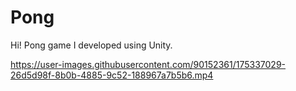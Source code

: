 # Pong

Hi! Pong game I developed using Unity.



https://user-images.githubusercontent.com/90152361/175337029-26d5d98f-8b0b-4885-9c52-188967a7b5b6.mp4

